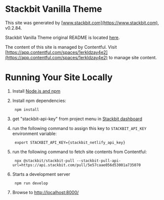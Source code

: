 # Stackbit Vanilla Theme

This site was generated by [www.stackbit.com](https://www.stackbit.com), v0.2.84.

Stackbit Vanilla Theme original README is located [here](./README.theme.md).

The content of this site is managed by Contentful. Visit [https://app.contentful.com/spaces/1erkldzay4e2](https://app.contentful.com/spaces/1erkldzay4e2) to manage site content.

# Running Your Site Locally

1. Install [Node.js and npm](https://nodejs.org/en/)

1. Install npm dependencies:

        npm install

1. get "stackbit-api-key" from project menu in [Stackbit dashboard](https://app.stackbit.com/dashboard)

1. run the following command to assign this key to `STACKBIT_API_KEY` environment variable:

        export STACKBIT_API_KEY={stackbit_netlify_api_key}

1. run the following command to fetch site contents from Contentful:

        npx @stackbit/stackbit-pull --stackbit-pull-api-url=https://api.stackbit.com/pull/5e57caae056d53001a735070

1. Starts a development server

        npm run develop

1. Browse to [http://localhost:8000/](http://localhost:8000/)
